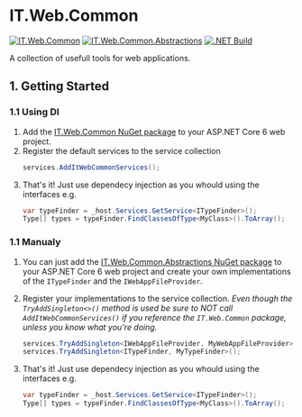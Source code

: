 # IT.Web.Common

[![IT.Web.Common](https://img.shields.io/static/v1?label=IT.Web.Common&message=latest&color=blue&logo=NuGet)](https://www.nuget.org/packages/IT.Web.Common) [![IT.Web.Common.Abstractions](https://img.shields.io/static/v1?label=IT.Web.Common.Abstractions&message=latest&color=blue&logo=NuGet)](https://www.nuget.org/packages/IT.Web.Common.Abstractions)
[![.NET Build](https://github.com/DefinitelyADev/IT.Web.Common/actions/workflows/build-dotnet.yml/badge.svg)](https://github.com/DefinitelyADev/IT.Web.Common/actions/workflows/build-dotnet.yml)

A collection of usefull tools for web applications.

## 1. Getting Started

### 1.1 Using DI

1. Add the [IT.Web.Common NuGet package](https://www.nuget.org/packages/IT.Web.Common) to your ASP.NET Core 6 web project.
2. Register the default services to the service collection
    ``` csharp
    services.AddItWebCommonServices();
    ```
3. That's it! Just use dependecy injection as you whould using the interfaces e.g.
    ```cs
    var typeFinder = _host.Services.GetService<ITypeFinder>();
    Type[] types = typeFinder.FindClassesOfType<MyClass>().ToArray();
    ```

### 1.1 Manualy

1. You can just add the [IT.Web.Common.Abstractions NuGet package](https://www.nuget.org/packages/IT.Web.Common.Abstractions) to your ASP.NET Core 6 web project and create your own implementations of the `ITypeFinder` and the `IWebAppFileProvider`.
2. Register your implementations to the service collection. _Even though the `TryAddSingleton<>()` method is used be sure to NOT call `AddItWebCommonServices()` if you reference the `IT.Web.Common` package, unless you know what you're doing._

    ``` csharp
    services.TryAddSingleton<IWebAppFileProvider, MyWebAppFileProvider>();
    services.TryAddSingleton<ITypeFinder, MyTypeFinder>();
    ```
3. That's it! Just use dependecy injection as you whould using the interfaces e.g.
    ```cs
    var typeFinder = _host.Services.GetService<ITypeFinder>();
    Type[] types = typeFinder.FindClassesOfType<MyClass>().ToArray();
    ```

